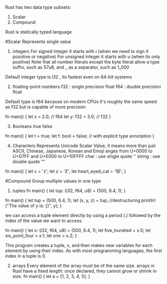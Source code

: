 Rust has two data type subsets:
1. Scalar
2. Compound

Rust is statically typed language

#Scalar
Represents single value

1. integers
For signed integer it starts with i (when we need to sign it posotive or negative)
For unsigned integer it starts with u (when its only positive)
 Note that all number literals except the byte literal allow a type suffix, such as 57u8, and _ as a separator, such as 1_000

 Default integer type is i32 , its fastest even on 64-bit systems

2. floating-point numbers
f32 : single precision float
f64 : double precision float

Default type is f64 because on modern CPUs it's roughly the same speed as f32 but is capable of more precision

fn main() {
 let x = 2.0; // f64
 let y: f32 = 3.0; // f32
}

3. Booleans
true
false

fn main() {
 let t = true;
 let f: bool = false; // with explicit type annotation
}

4. Characters
Represents Unicode Scalar Value, it means more than just ASCII, Chinese, Japanese, Korean and Emoji
anges from U+0000 to U+D7FF and U+E000 to U+10FFFF 
char : use single quote ''
string : use double quote ""

fn main() {
 let c = 'z';
 let z = 'Ƶ';
 let heart_eyed_cat = '😻';
}


#Compound
Group multiple values in one type

1. tuples
fn main() {
 let tup: (i32, f64, u8) = (500, 6.4, 1);
}

fn main() {
 let tup = (500, 6.4, 1);
 let (x, y, z) = tup; //destructuring
 println!("The value of y is: {}", y);
}

we can access a tuple element directly by using a period (.) followed by the index of the value we want to access.

fn main() {
 let x: (i32, f64, u8) = (500, 6.4, 1);
 let five_hundred = x.0;
 let six_point_four = x.1;
 let one = x.2;
}

This program creates a tuple, x, and then makes new variables for each element by using their index. As with most programming languages, the first index in a tuple is 0.


2. arrays
Every element of the array must be of the same size.
arrays in Rust have a fixed length: once declared, they cannot grow or shrink in size.
fn main() {
 let a = [1, 2, 3, 4, 5];
}


